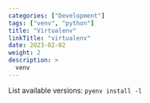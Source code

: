```yaml
---
categories: ["Development"]
tags: ["venv", "python"]
title: "Virtualenv"
linkTitle: "virtualenv"
date: 2023-02-02
weight: 2
description: >
  venv
---
```


List available versions: <code>pyenv install -l</code>